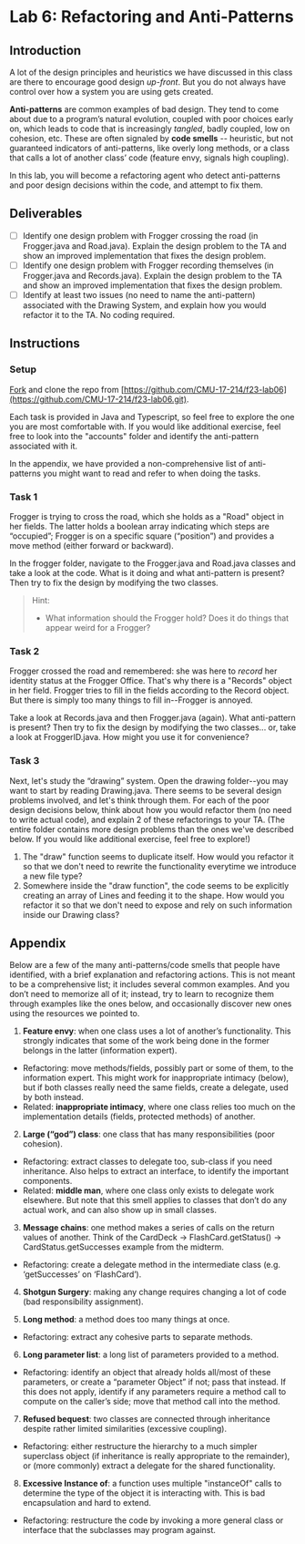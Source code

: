 # Lab 6: Refactoring and Anti-Patterns

## Introduction 
A lot of the design principles and heuristics we have discussed in this class are there to encourage good design *up-front*. But you do not always have control over how a system you are using gets created. 


**Anti-patterns** are common examples of bad design. They tend to come about due to a program’s natural evolution, coupled with poor choices early on, which leads to code that is increasingly *tangled*, badly coupled, low on cohesion, etc. These are often signaled by **code smells** -- heuristic, but not guaranteed indicators of anti-patterns, like overly long methods, or a class that calls a lot of another class’ code (feature envy, signals high coupling).

In this lab, you will become a refactoring agent who detect anti-patterns and poor design decisions within the code, and attempt to fix them.
## Deliverables

- [ ] Identify one design problem with Frogger crossing the road (in Frogger.java and Road.java). Explain the design problem to the TA and show an improved implementation that fixes the design problem.
- [ ] Identify one design problem with Frogger recording themselves (in Frogger.java and Records.java). Explain the design problem to the TA and show an improved implementation that fixes the design problem.
- [ ] Identify at least two issues (no need to name the anti-pattern) associated with the Drawing System, and explain how you would refactor it to the TA. No coding required.

## Instructions

### Setup
<u>Fork</u> and clone the repo from [https://github.com/CMU-17-214/f23-lab06](https://github.com/CMU-17-214/f23-lab06.git).

Each task is provided in Java and Typescript, so feel free to explore the one you are most comfortable with. If you would like additional exercise, feel free to look into the "accounts" folder and identify the anti-pattern associated with it.

In the appendix, we have provided a non-comprehensive list of anti-patterns you might want to read and refer to when doing the tasks. 

### Task 1
Frogger is trying to cross the road, which she holds as a "Road" object in her fields. The latter holds a boolean array indicating which steps are “occupied”; Frogger is on a specific square (“position”) and provides a move method (either forward or backward).

In the frogger folder, navigate to the Frogger.java and Road.java classes and take a look at the code. What is it doing and what anti-pattern is present? Then try to fix the design by modifying the two classes.

> Hint: 
> + What information should the Frogger hold? Does it do things that appear weird for a Frogger?


### Task 2

Frogger crossed the road and remembered: she was here to *record* her identity status at the Frogger Office. That's why there is a "Records" object in her field. Frogger tries to fill in the fields according to the Record object. But there is simply too many things to fill in--Frogger is annoyed.

Take a look at Records.java and then Frogger.java (again). What anti-pattern is present? Then try to fix the design by modifying the two classes... or, take a look at FroggerID.java. How might you use it for convenience?

### Task 3

Next, let's study the “drawing” system. Open the drawing folder--you may want to start by reading Drawing.java. There seems to be several design problems involved, and let's think through them. For each of the poor design decisions below, think about how you would refactor them (no need to write actual code), and explain 2 of these refactorings to your TA. (The entire folder contains more design problems than the ones we've described below. If you would like additional exercise, feel free to explore!)

1. The "draw" function seems to duplicate itself. How would you refactor it so that we don't need to rewrite the functionality everytime we introduce a new file type?
2. Somewhere inside the "draw function", the code seems to be explicitly creating an array of Lines and feeding it to the shape. How would you refactor it so that we don't need to expose and rely on such information inside our Drawing class?


## Appendix

Below are a few of the many anti-patterns/code smells that people have identified, with a brief explanation and refactoring actions. This is not meant to be a comprehensive list; it includes several common examples. And you don’t need to memorize all of it; instead, try to learn to recognize them through examples like the ones below, and occasionally discover new ones using the resources we pointed to.

1. **Feature envy**: when one class uses a lot of another’s functionality. This strongly indicates that some of the work being done in the former belongs in the latter (information expert).
  - Refactoring: move methods/fields, possibly part or some of them, to the information expert. This might work for inappropriate intimacy (below), but if both classes really need the same fields, create a delegate, used by both instead.
  - Related: **inappropriate intimacy**, where one class relies too much on the implementation details (fields, protected methods) of another.

2. **Large (“god”) class**: one class that has many responsibilities (poor cohesion).
  - Refactoring: extract classes to delegate too, sub-class if you need inheritance. Also helps to extract an interface, to identify the important components.
  - Related: **middle man**, where one class only exists to delegate work elsewhere. But note that this smell applies to classes that don’t do any actual work, and can also show up in small classes.

3. **Message chains**: one method makes a series of calls on the return values of another. Think of the CardDeck → FlashCard.getStatus() → CardStatus.getSuccesses example from the midterm.
  - Refactoring: create a delegate method in the intermediate class (e.g. ‘getSuccesses’ on ‘FlashCard’).

4. **Shotgun Surgery**: making any change requires changing a lot of code (bad responsibility assignment).

5. **Long method**: a method does too many things at once.
  - Refactoring: extract any cohesive parts to separate methods.

6. **Long parameter list**: a long list of parameters provided to a method.
  - Refactoring: identify an object that already holds all/most of these parameters, or create a “parameter Object” if not; pass that instead. If this does not apply, identify if any parameters require a method call to compute on the caller’s side; move that method call into the method.

7. **Refused bequest**: two classes are connected through inheritance despite rather limited similarities (excessive coupling).
  - Refactoring: either restructure the hierarchy to a much simpler superclass object (if inheritance is really appropriate to the remainder), or (more commonly) extract a delegate for the shared functionality.

8. **Excessive Instance of**: a function uses multiple "instanceOf" calls to determine the type of the object it is interacting with. This is bad encapsulation and hard to extend.
  - Refactoring: restructure the code by invoking a more general class or interface that the subclasses may program against.
